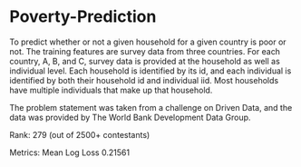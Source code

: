 # Poverty-Prediction

To predict whether or not a given household for a given country is poor or not. The training features are survey data from three countries. For each country, A, B, and C, survey data is provided at the household as well as individual level. Each household is identified by its id, and each individual is identified by both their household id and individual iid. Most households have multiple individuals that make up that household.

The problem statement was taken from a challenge on Driven Data, and the data was provided by The World Bank Development Data Group.

Rank: 279 (out of 2500+ contestants)                              


Metrics: Mean Log Loss 0.21561
